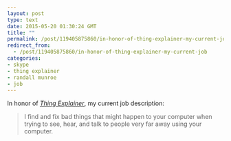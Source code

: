 ```yaml
---
layout: post
type: text
date: 2015-05-20 01:30:24 GMT
title: ""
permalink: /post/119405875860/in-honor-of-thing-explainer-my-current-job
redirect_from: 
  - /post/119405875860/in-honor-of-thing-explainer-my-current-job
categories:
- skype
- thing explainer
- randall munroe
- job
---
```

<p>In honor of <a href="http://blog.xkcd.com/2015/05/13/new-book-thing-explainer/"><i>Thing Explainer</i></a>, my current job description:</p>

<blockquote>I find and fix bad things that might happen to your computer when trying to see, hear, and talk to people very far away using your computer.</blockquote>